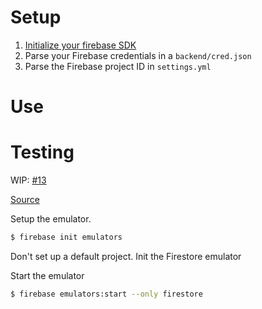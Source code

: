 # Setup
1. [Initialize your firebase SDK](https://firebase.google.com/docs/admin/setup#initialize-sdk)
2. Parse your Firebase credentials in a `backend/cred.json`
3. Parse the Firebase project ID in `settings.yml`



# Use



# Testing
WIP: [#13](https://gitlab.com/vdsbenoit/baden/-/issues/13)

[Source](https://firebase.google.com/docs/emulator-suite/connect_and_prototype?authuser=1)

Setup the emulator.
````bash
$ firebase init emulators
````
Don't set up a default project.
Init the Firestore emulator

Start the emulator
````bash
$ firebase emulators:start --only firestore
````
